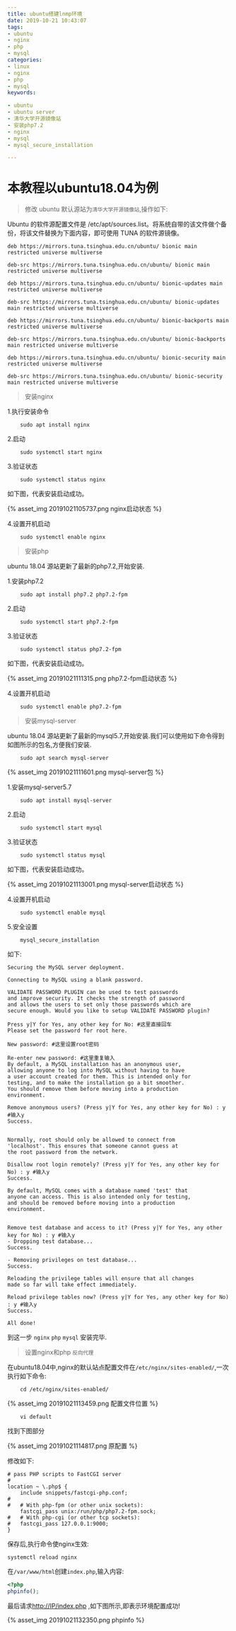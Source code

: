 ```yaml
---
title: ubuntu搭建lnmp环境
date: 2019-10-21 10:43:07
tags: 
- ubuntu
- nginx
- php
- mysql
categories: 
- linux
- nginx
- php
- mysql
keywords:

- ubuntu
- ubuntu server
- 清华大学开源镜像站
- 安装php7.2
- nginx
- mysql
- mysql_secure_installation

---
```


# **本教程以ubuntu18.04为例** 


> 修改 ubuntu 默认源站为`清华大学开源镜像站`,操作如下:

Ubuntu 的软件源配置文件是 /etc/apt/sources.list。将系统自带的该文件做个备份，将该文件替换为下面内容，即可使用 TUNA 的软件源镜像。

    deb https://mirrors.tuna.tsinghua.edu.cn/ubuntu/ bionic main restricted universe multiverse

    deb-src https://mirrors.tuna.tsinghua.edu.cn/ubuntu/ bionic main restricted universe multiverse

    deb https://mirrors.tuna.tsinghua.edu.cn/ubuntu/ bionic-updates main restricted universe multiverse

    deb-src https://mirrors.tuna.tsinghua.edu.cn/ubuntu/ bionic-updates main restricted universe multiverse

    deb https://mirrors.tuna.tsinghua.edu.cn/ubuntu/ bionic-backports main restricted universe multiverse

    deb-src https://mirrors.tuna.tsinghua.edu.cn/ubuntu/ bionic-backports main restricted universe multiverse

    deb https://mirrors.tuna.tsinghua.edu.cn/ubuntu/ bionic-security main restricted universe multiverse

    deb-src https://mirrors.tuna.tsinghua.edu.cn/ubuntu/ bionic-security main restricted universe multiverse

>安装nginx

1.执行安装命令
```shell
    sudo apt install nginx
```

2.启动
```shell
    sudo systemctl start nginx
```

3.验证状态
```shell
    sudo systemctl status nginx
```

如下图，代表安装启动成功。

{% asset_img 20191021105737.png nginx启动状态 %}

4.设置开机启动
```shell
    sudo systemctl enable nginx
```

>安装php

ubuntu 18.04 源站更新了最新的php7.2,开始安装.

1.安装php7.2
```shell
    sudo apt install php7.2 php7.2-fpm
```

2.启动
```shell
    sudo systemctl start php7.2-fpm
```

3.验证状态
```shell
    sudo systemctl status php7.2-fpm
```

如下图，代表安装启动成功。

{% asset_img 20191021111315.png php7.2-fpm启动状态 %}

4.设置开机启动
```shell
    sudo systemctl enable php7.2-fpm
```

>安装mysql-server

ubuntu 18.04 源站更新了最新的mysql5.7,开始安装.我们可以使用如下命令得到如图所示的包名,方便我们安装.
```shell
    sudo apt search mysql-server
```

{% asset_img 20191021111601.png mysql-server包 %}

1.安装mysql-server5.7
```shell
    sudo apt install mysql-server
```

2.启动
```shell
    sudo systemctl start mysql
```

3.验证状态
```shell
    sudo systemctl status mysql
```

如下图，代表安装启动成功。

{% asset_img 20191021113001.png mysql-server启动状态 %}


4.设置开机启动
```shell
    sudo systemctl enable mysql
```

5.安全设置
```shell
    mysql_secure_installation
```

如下:


    Securing the MySQL server deployment.

    Connecting to MySQL using a blank password.

    VALIDATE PASSWORD PLUGIN can be used to test passwords
    and improve security. It checks the strength of password
    and allows the users to set only those passwords which are
    secure enough. Would you like to setup VALIDATE PASSWORD plugin?

    Press y|Y for Yes, any other key for No: #这里直接回车
    Please set the password for root here.

    New password: #这里设置root密码

    Re-enter new password: #这里重复输入
    By default, a MySQL installation has an anonymous user,
    allowing anyone to log into MySQL without having to have
    a user account created for them. This is intended only for
    testing, and to make the installation go a bit smoother.
    You should remove them before moving into a production
    environment.

    Remove anonymous users? (Press y|Y for Yes, any other key for No) : y #输入y
    Success.


    Normally, root should only be allowed to connect from
    'localhost'. This ensures that someone cannot guess at
    the root password from the network.

    Disallow root login remotely? (Press y|Y for Yes, any other key for No) : y #输入y
    Success.

    By default, MySQL comes with a database named 'test' that
    anyone can access. This is also intended only for testing,
    and should be removed before moving into a production
    environment.


    Remove test database and access to it? (Press y|Y for Yes, any other key for No) : y #输入y
    - Dropping test database...
    Success.

    - Removing privileges on test database...
    Success.

    Reloading the privilege tables will ensure that all changes
    made so far will take effect immediately.

    Reload privilege tables now? (Press y|Y for Yes, any other key for No) : y #输入y
    Success.

    All done!

到这一步 `nginx` `php`  `mysql` 安装完毕.

> 设置nginx和php `反向代理`

在ubuntu18.04中,nginx的默认站点配置文件在`/etc/nginx/sites-enabled/`,一次执行如下命令:
```shell
    cd /etc/nginx/sites-enabled/
```

{% asset_img 20191021113459.png 配置文件位置 %}

```shell
    vi default
```

找到下图部分

{% asset_img 20191021114817.png 原配置 %}

修改如下:

    # pass PHP scripts to FastCGI server
    #
    location ~ \.php$ {
        include snippets/fastcgi-php.conf;
    #
    #   # With php-fpm (or other unix sockets):
        fastcgi_pass unix:/run/php/php7.2-fpm.sock;
    #   # With php-cgi (or other tcp sockets):
    #   fastcgi_pass 127.0.0.1:9000;
    }

保存后,执行命令使nginx生效:
```shell
systemctl reload nginx
```
在`/var/www/html`创建`index.php`,输入内容:
```php
<?php
phpinfo();
```

最后请求<http://IP/index.php> ,如下图所示,即表示环境配置成功!

{% asset_img 20191021132350.png phpinfo %}